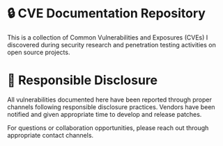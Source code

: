# 🔒 CVE Documentation Repository
This is a collection of Common Vulnerabilities and Exposures (CVEs) I discovered during security research and penetration testing activities on open source projects.

# 🤝 Responsible Disclosure
All vulnerabilities documented here have been reported through proper channels following responsible disclosure practices. Vendors have been notified and given appropriate time to develop and release patches.

For questions or collaboration opportunities, please reach out through appropriate contact channels.
